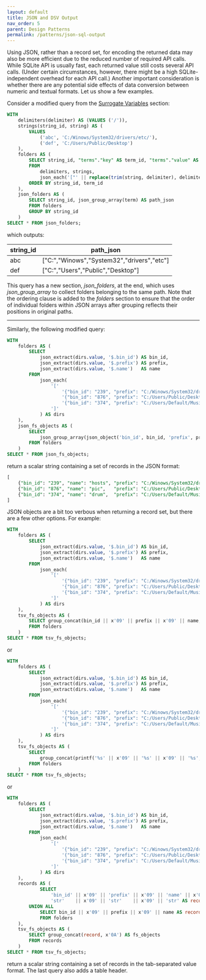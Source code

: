 ```yaml
---
layout: default
title: JSON and DSV Output
nav_order: 5
parent: Design Patterns
permalink: /patterns/json-sql-output
---
```


Using JSON, rather than a record set, for encoding the returned data may also be more efficient due to the reduced number of required API calls. While SQLite API is usually fast, each returned value still costs several API calls. (Under certain circumstances, however, there might be a high SQLite-independent overhead for each API call.) Another important consideration is whether there are any potential side effects of data conversion between numeric and textual formats. Let us show a few examples.

Consider a modified query from the [Surrogate Variables](/patterns/variables#DSV-Query) section:

~~~sql
WITH
    delimiters(delimiter) AS (VALUES ('/')),
    strings(string_id, string) AS (
        VALUES
            ('abc', 'C:/Winows/System32/drivers/etc/'),
            ('def', 'C:/Users/Public/Desktop')
    ),
    folders AS (
        SELECT string_id, "terms"."key" AS term_id, "terms"."value" AS term
        FROM
            delimiters, strings,
            json_each('["' || replace(trim(string, delimiter), delimiter, '", "') || '"]') AS terms
        ORDER BY string_id, term_id
    ),
    json_folders AS (
        SELECT string_id, json_group_array(term) AS path_json
        FROM folders
        GROUP BY string_id
    )
SELECT * FROM json_folders;
~~~

which outputs:

| string_id | path_json                                  |
|-----------|--------------------------------------------|
| abc       | ["C:","Winows","System32","drivers","etc"] |
| def       | ["C:","Users","Public","Desktop"]          |

This query has a new section, *json_folders*, at the end, which uses *json_group_array* to collect folders belonging to the same path. Note that the ordering clause is added to the *folders* section to ensure that the order of individual folders within JSON arrays after grouping reflects their positions in original paths.

---

Similarly, the following modified query:

~~~sql
WITH
    folders AS (
        SELECT
            json_extract(dirs.value, '$.bin_id') AS bin_id,
            json_extract(dirs.value, '$.prefix') AS prefix,
            json_extract(dirs.value, '$.name')   AS name
        FROM
            json_each(
                '['                                                                                    ||
                    '{"bin_id": "239", "prefix": "C:/Winows/System32/drivers/etc", "name": "hosts"},'  ||
                    '{"bin_id": "876", "prefix": "C:/Users/Public/Desktop",        "name": "pic"  },'  ||
                    '{"bin_id": "374", "prefix": "C:/Users/Default/Music",         "name": "drum" }'   ||
                ']'
            ) AS dirs
    ),
    json_fs_objects AS (
        SELECT
            json_group_array(json_object('bin_id', bin_id, 'prefix', prefix, 'name', name)) AS fs_objects
        FROM folders
	)
SELECT * FROM json_fs_objects;
~~~

return a scalar string containing a set of records in the JSON format:

~~~sql
[
    {"bin_id": "239", "name": "hosts", "prefix": "C:/Winows/System32/drivers/etc"},
    {"bin_id": "876", "name": "pic",   "prefix": "C:/Users/Public/Desktop"       },
    {"bin_id": "374", "name": "drum",  "prefix": "C:/Users/Default/Music"        }
]
~~~

JSON objects are a bit too verbous when returning a record set, but there are a few other options. For example:

~~~sql
WITH
    folders AS (
        SELECT
            json_extract(dirs.value, '$.bin_id') AS bin_id,
            json_extract(dirs.value, '$.prefix') AS prefix,
            json_extract(dirs.value, '$.name')   AS name
        FROM
            json_each(
                '['                                                                                    ||
                    '{"bin_id": "239", "prefix": "C:/Winows/System32/drivers/etc", "name": "hosts"},'  ||
                    '{"bin_id": "876", "prefix": "C:/Users/Public/Desktop",        "name": "pic"  },'  ||
                    '{"bin_id": "374", "prefix": "C:/Users/Default/Music",         "name": "drum" }'   ||
                ']'
            ) AS dirs
    ),
    tsv_fs_objects AS (
        SELECT group_concat(bin_id || x'09' || prefix || x'09' || name, x'0A') AS fs_objects
        FROM folders
    )
SELECT * FROM tsv_fs_objects;
~~~

or

~~~sql
WITH
    folders AS (
        SELECT
            json_extract(dirs.value, '$.bin_id') AS bin_id,
            json_extract(dirs.value, '$.prefix') AS prefix,
            json_extract(dirs.value, '$.name')   AS name
        FROM
            json_each(
                '['                                                                                    ||
                    '{"bin_id": "239", "prefix": "C:/Winows/System32/drivers/etc", "name": "hosts"},'  ||
                    '{"bin_id": "876", "prefix": "C:/Users/Public/Desktop",        "name": "pic"  },'  ||
                    '{"bin_id": "374", "prefix": "C:/Users/Default/Music",         "name": "drum" }'   ||
                ']'
            ) AS dirs
    ),
    tsv_fs_objects AS (
        SELECT
            group_concat(printf('%s' || x'09' || '%s' || x'09' || '%s', bin_id, prefix, name), x'0A') AS fs_objects
        FROM folders
    )
SELECT * FROM tsv_fs_objects;
~~~

or

~~~sql
WITH
    folders AS (
        SELECT
            json_extract(dirs.value, '$.bin_id') AS bin_id,
            json_extract(dirs.value, '$.prefix') AS prefix,
            json_extract(dirs.value, '$.name')   AS name
        FROM
            json_each(
                '['                                                                                    ||
                    '{"bin_id": "239", "prefix": "C:/Winows/System32/drivers/etc", "name": "hosts"},'  ||
                    '{"bin_id": "876", "prefix": "C:/Users/Public/Desktop",        "name": "pic"  },'  ||
                    '{"bin_id": "374", "prefix": "C:/Users/Default/Music",         "name": "drum" }'   ||
                ']'
            ) AS dirs
    ),
    records AS (
            SELECT 
                'bin_id' || x'09' || 'prefix' || x'09' || 'name' || x'0A' ||
                'str'    || x'09' || 'str'    || x'09' || 'str' AS record
        UNION ALL
            SELECT bin_id || x'09' || prefix || x'09' || name AS record
            FROM folders
    ),
    tsv_fs_objects AS (
        SELECT group_concat(record, x'0A') AS fs_objects
        FROM records
    )
SELECT * FROM tsv_fs_objects;
~~~

return a scalar string containing a set of records in the tab-separated value format. The last query also adds a table header.
